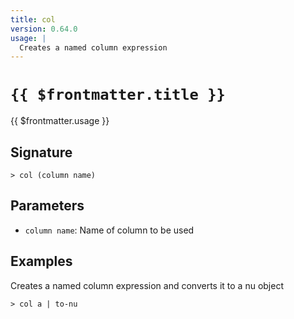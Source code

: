 ```yaml
---
title: col
version: 0.64.0
usage: |
  Creates a named column expression
---
```


# <code>{{ $frontmatter.title }}</code>

<div style='white-space: pre-wrap;'>{{ $frontmatter.usage }}</div>

## Signature

```> col (column name)```

## Parameters

 -  `column name`: Name of column to be used

## Examples

Creates a named column expression and converts it to a nu object
```shell
> col a | to-nu
```
